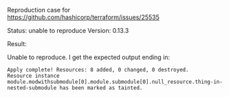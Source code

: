 Reproduction case for https://github.com/hashicorp/terraform/issues/25535

Status: unable to reproduce
Version: 0.13.3

Result:

Unable to reproduce. I get the expected output ending in:
```
Apply complete! Resources: 8 added, 0 changed, 0 destroyed.
Resource instance module.modwithsubmodule[0].module.submodule[0].null_resource.thing-in-nested-submodule has been marked as tainted.
```
